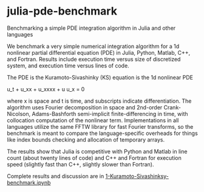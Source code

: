 # julia-pde-benchmark
Benchmarking a simple PDE integration algorithm in Julia and other languages

We benchmark a very simple numerical integration algorithm for a 1d nonlinear partial differential equation 
(PDE) in Julia, Python, Matlab, C++, and Fortran. Results include execution time versus size of discretized 
system, and execution time versus lines of code. 

The PDE is the Kuramoto-Sivashinky (KS) equation is the 1d nonlinear PDE  

u_t + u_xx + u_xxxx + u u_x = 0

where x is space and t is time, and subscripts indicate differentiation. The algorithm uses Fourier decomposition in space and 2nd-order Crank-Nicolson, Adams-Bashforth semi-implicit finite-differencing in time, with collocation computation of the nonlinear term. Implementations in all languages utilize the same FFTW library for fast Fourier transforms, so the benchmark is meant to compare the language-specific overheads for things like index bounds checking and allocation of temporary arrays. 

The results show that Julia is competitive with Python and Matlab in line count (about twenty lines of code) 
and C++ and Fortran for execution speed (slightly fast than C++, slightly slower than Fortran). 

Complete results and discussion are in [1-Kuramoto-Sivashinksy-benchmark.ipynb](1-Kuramoto-Sivashinksy-benchmark.ipynb)